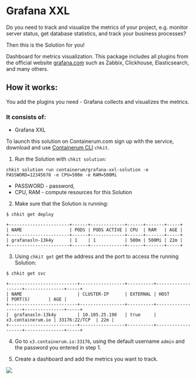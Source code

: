 # Grafana XXL

Do you need to track and visualize the metrics of your project, e.g. monitor server status, get database statistics, and track your business processes?

Then this is the Solution for you!

Dashboard for metrics visualization. This package includes all plugins from the official website [grafana.com](http://grafana.com) such as Zabbix, Clickhouse, Elasticsearch, and many others.

## How it works:

You add the plugins you need - Grafana collects and visualizes the metrics.

### It consists of:

* Grafana XXL  


To launch this solution on Containerum.com sign up with the service, download and use [Containerum CLI](https://github.com/containerum/chkit) `chkit`.


1. Run the Solution with `chkit solution`:
```
chkit solution run containerum/grafana-xxl-solution -e PASSWORD=12345678 -e CPU=500m -e RAM=500Mi
```
* PASSWORD - password,
* CPU, RAM - compute resources for this Solution

2. Make sure that the Solution is running:

```
$ chkit get deploy

+-----------------------+------+-------------+------+-------+-----+
| NAME                  | PODS | PODS ACTIVE | CPU  | RAM   | AGE |
+-----------------------+------+-------------+------+-------+-----+
| grafanasln-13k4y      | 1    | 1           | 500m | 500Mi | 22m |
+-----------------------+------+-------------+------+-------+-----+
```
3. Using `chkit get` get the address and the port to access the running Solution:
```
$ chkit get svc

+--------------------------+-----------------+----------+-------------------+---------------+-----+
| NAME                     | CLUSTER-IP      | EXTERNAL | HOST              | PORT(S)       | AGE |
+--------------------------+-----------------+----------+-------------------+---------------+-----+
|  grafanasln-13k4y        | 10.105.25.198   | true     | x3.containerum.io | 33176:22/TCP  | 22m |
+--------------------------+-----------------+----------+-------------------+---------------+-----+

```
4. Go to `x3.containerum.io:33176`, using the default username `admin` and the password you entered in step 1.

5. Create a dashboard and add the metrics you want to track.

![](/gif/grafanasln.gif)
